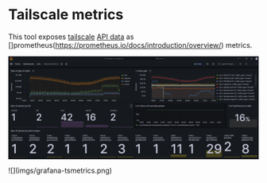 # Tailscale metrics

This tool exposes [tailscale](https://tailscale.com/) [API data](https://tailscale.com/kb/1219/network-flow-logs#network-logs-structure) as []prometheus(https://prometheus.io/docs/introduction/overview/) metrics.

<p align="center">
  <img align="center" src="imgs/grafana-tsmetrics.webp" width="600px" alt="Grafana dashboard exposing tsmetrics"/>
</p>
![](imgs/grafana-tsmetrics.png)

